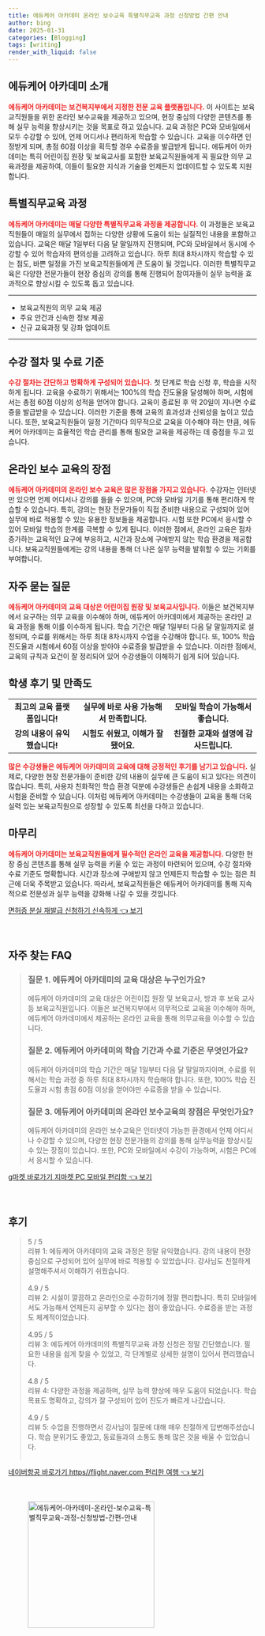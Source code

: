 ```yaml
---
title: 에듀케어 아카데미 온라인 보수교육 특별직무교육 과정 신청방법 간편 안내
author: bing
date: 2025-01-31
categories: [Blogging]
tags: [writing]
render_with_liquid: false
---
```



<h2 id='에듀케어아카데미소개'>에듀케어 아카데미 소개</h2>

<p><b><span style="color: #ee2323;">에듀케어 아카데미는 보건복지부에서 지정한 전문 교육 플랫폼입니다.</span></b> 이 사이트는 보육교직원들을 위한 온라인 보수교육을 제공하고 있으며, 현장 중심의 다양한 콘텐츠를 통해 실무 능력을 향상시키는 것을 목표로 하고 있습니다. 교육 과정은 PC와 모바일에서 모두 수강할 수 있어, 언제 어디서나 편리하게 학습할 수 있습니다. 교육을 이수하면 인정받게 되며, 총점 60점 이상을 획득할 경우 수료증을 발급받게 됩니다. 에듀케어 아카데미는 특히 어린이집 원장 및 보육교사를 포함한 보육교직원들에게 꼭 필요한 의무 교육과정을 제공하여, 이들이 필요한 지식과 기술을 언제든지 업데이트할 수 있도록 지원합니다.</p>

<h2 id='특별직무교육과정'>특별직무교육 과정</h2>

<p><b><span style="color: #ee2323;">에듀케어 아카데미는 매달 다양한 특별직무교육 과정을 제공합니다.</span></b> 이 과정들은 보육교직원들이 매일의 실무에서 접하는 다양한 상황에 도움이 되는 실질적인 내용을 포함하고 있습니다. 교육은 매달 1일부터 다음 달 말일까지 진행되며, PC와 모바일에서 동시에 수강할 수 있어 학습자의 편의성을 고려하고 있습니다. 하루 최대 8차시까지 학습할 수 있는 점도, 바쁜 일정을 가진 보육교직원들에게 큰 도움이 될 것입니다. 이러한 특별직무교육은 다양한 전문가들이 현장 중심의 강의를 통해 진행되어 참여자들이 실무 능력을 효과적으로 향상시킬 수 있도록 돕고 있습니다.</p>

<hr />

<ul>
    <li>보육교직원의 의무 교육 제공</li>
    <li>주요 안건과 신속한 정보 제공</li>
    <li>신규 교육과정 및 강좌 업데이트</li>
</ul>

<hr />

<h2 id='수강절차및수료기준'>수강 절차 및 수료 기준</h2>

<p><b><span style="color: #ee2323;">수강 절차는 간단하고 명확하게 구성되어 있습니다.</span></b> 첫 단계로 학습 신청 후, 학습을 시작하게 됩니다. 교육을 수료하기 위해서는 100%의 학습 진도율을 달성해야 하며, 시험에서는 총점 60점 이상의 성적을 얻어야 합니다. 교육이 종료된 후 약 20일이 지나면 수료증을 발급받을 수 있습니다. 이러한 기준을 통해 교육의 효과성과 신뢰성을 높이고 있습니다. 또한, 보육교직원들이 일정 기간마다 의무적으로 교육을 이수해야 하는 만큼, 에듀케어 아카데미는 효율적인 학습 관리를 통해 필요한 교육을 제공하는 데 중점을 두고 있습니다.</p>

<h2 id='온라인보수교육의장점'>온라인 보수 교육의 장점</h2>

<p><b><span style="color: #ee2323;">에듀케어 아카데미의 온라인 보수 교육은 많은 장점을 가지고 있습니다.</span></b> 수강자는 인터넷만 있으면 언제 어디서나 강의를 들을 수 있으며, PC와 모바일 기기를 통해 편리하게 학습할 수 있습니다. 특히, 강의는 현장 전문가들이 직접 준비한 내용으로 구성되어 있어 실무에 바로 적용할 수 있는 유용한 정보들을 제공합니다. 시험 또한 PC에서 응시할 수 있어 모바일 학습의 한계를 극복할 수 있게 됩니다. 이러한 점에서, 온라인 교육은 점차 증가하는 교육적인 요구에 부응하고, 시간과 장소에 구애받지 않는 학습 환경을 제공합니다. 보육교직원들에게는 강의 내용을 통해 더 나은 실무 능력을 발휘할 수 있는 기회를 부여합니다.</p>

<h2 id='자주묻는질문'>자주 묻는 질문</h2>

<p><b><span style="color: #ee2323;">에듀케어 아카데미의 교육 대상은 어린이집 원장 및 보육교사입니다.</span></b> 이들은 보건복지부에서 요구하는 의무 교육을 이수해야 하며, 에듀케어 아카데미에서 제공하는 온라인 교육 과정을 통해 이를 이수하게 됩니다. 학습 기간은 매달 1일부터 다음 달 말일까지로 설정되며, 수료를 위해서는 하루 최대 8차시까지 수업을 수강해야 합니다. 또, 100% 학습 진도율과 시험에서 60점 이상을 받아야 수료증을 발급받을 수 있습니다. 이러한 점에서, 교육의 규칙과 요건이 잘 정리되어 있어 수강생들이 이해하기 쉽게 되어 있습니다.</p>

<h2 id='학생 후기 및 만족도'>학생 후기 및 만족도</h2>

<table>
    <tr>
        <td style="text-align: center; height: 17px;"><b>최고의 교육 플랫폼입니다!</b></td>
        <td style="text-align: center; height: 17px;"><b>실무에 바로 사용 가능해서 만족합니다.</b></td>
        <td style="text-align: center; height: 17px;"><b>모바일 학습이 가능해서 좋습니다.</b></td>
    </tr>
    <tr>
        <td style="text-align: center; height: 17px;"><b>강의 내용이 유익했습니다!</b></td>
        <td style="text-align: center; height: 17px;"><b>시험도 쉬웠고, 이해가 잘 됐어요.</b></td>
        <td style="text-align: center; height: 17px;"><b>친절한 교재와 설명에 감사드립니다.</b></td>
    </tr>
</table>

<p><b><span style="color: #ee2323;">많은 수강생들은 에듀케어 아카데미의 교육에 대해 긍정적인 후기를 남기고 있습니다.</span></b> 실제로, 다양한 현장 전문가들이 준비한 강의 내용이 실무에 큰 도움이 되고 있다는 의견이 많습니다. 특히, 사용자 친화적인 학습 환경 덕분에 수강생들은 손쉽게 내용을 소화하고 시험을 준비할 수 있습니다. 이처럼 에듀케어 아카데미는 수강생들이 교육을 통해 더욱 실력 있는 보육교직원으로 성장할 수 있도록 최선을 다하고 있습니다.</p>

<h2 id='마무리'>마무리</h2>

<p><b><span style="color: #ee2323;">에듀케어 아카데미는 보육교직원들에게 필수적인 온라인 교육을 제공합니다.</span></b> 다양한 현장 중심 콘텐츠를 통해 실무 능력을 키울 수 있는 과정이 마련되어 있으며, 수강 절차와 수료 기준도 명확합니다. 시간과 장소에 구애받지 않고 언제든지 학습할 수 있는 점은 최근에 더욱 주목받고 있습니다. 따라서, 보육교직원들은 에듀케어 아카데미를 통해 지속적으로 전문성과 실무 능력을 강화해 나갈 수 있을 것입니다.</p>


<p><a class="click-button" title="면허증 분실 재발급 신청하기 신속하게" href="https://blackassets.github.io/posts/%EB%A9%B4%ED%97%88%EC%A6%9D-%EB%B6%84%EC%8B%A4-%EC%9E%AC%EB%B0%9C%EA%B8%89-%EC%8B%A0%EC%B2%AD%ED%95%98%EA%B8%B0-%EC%8B%A0%EC%86%8D%ED%95%98%EA%B2%8C/" rel="dofollow">면허증 분실 재발급 신청하기 신속하게 👈 보기</a></p><br>
<h2 id='자주_찾는_FAQ'>자주 찾는 FAQ</h2>
<div itemscope="" itemtype="https://schema.org/FAQPage"> 
<blockquote> 
<div itemscope="" itemprop="mainEntity" itemtype="https://schema.org/Question"> 
<h3 itemprop="name">질문 1. 에듀케어 아카데미의 교육 대상은 누구인가요?</h3> 
<div itemscope="" itemprop="acceptedAnswer" itemtype="https://schema.org/Answer"> 
<span itemprop="text"> 
<p>에듀케어 아카데미의 교육 대상은 어린이집 원장 및 보육교사, 방과 후 보육 교사 등 보육교직원입니다. 이들은 보건복지부에서 의무적으로 교육을 이수해야 하며, 에듀케어 아카데미에서 제공하는 온라인 교육을 통해 의무교육을 이수할 수 있습니다.</p> 
</span> 
</div> 
</div> 

<div itemscope="" itemprop="mainEntity" itemtype="https://schema.org/Question"> 
<h3 itemprop="name">질문 2. 에듀케어 아카데미의 학습 기간과 수료 기준은 무엇인가요?</h3> 
<div itemscope="" itemprop="acceptedAnswer" itemtype="https://schema.org/Answer"> 
<span itemprop="text"> 
<p>에듀케어 아카데미의 학습 기간은 매달 1일부터 다음 달 말일까지이며, 수료를 위해서는 학습 과정 중 하루 최대 8차시까지 학습해야 합니다. 또한, 100% 학습 진도율과 시험 총점 60점 이상을 얻어야만 수료증을 받을 수 있습니다.</p> 
</span> 
</div> 
</div> 

<div itemscope="" itemprop="mainEntity" itemtype="https://schema.org/Question"> 
<h3 itemprop="name">질문 3. 에듀케어 아카데미의 온라인 보수교육의 장점은 무엇인가요?</h3> 
<div itemscope="" itemprop="acceptedAnswer" itemtype="https://schema.org/Answer"> 
<span itemprop="text"> 
<p>에듀케어 아카데미의 온라인 보수교육은 인터넷이 가능한 환경에서 언제 어디서나 수강할 수 있으며, 다양한 현장 전문가들의 강의를 통해 실무능력을 향상시킬 수 있는 장점이 있습니다. 또한, PC와 모바일에서 수강이 가능하며, 시험은 PC에서 응시할 수 있습니다.</p> 
</span> 
</div> 
</div> 
</blockquote> 
</div>
<p><a class="click-button" title="g마켓 바로가기 지마켓 PC 모바일 편리함" href="https://blackassets.github.io/posts/g%EB%A7%88%EC%BC%93-%EB%B0%94%EB%A1%9C%EA%B0%80%EA%B8%B0-%EC%A7%80%EB%A7%88%EC%BC%93-PC-%EB%AA%A8%EB%B0%94%EC%9D%BC-%ED%8E%B8%EB%A6%AC%ED%95%A8/" rel="dofollow">g마켓 바로가기 지마켓 PC 모바일 편리함 👈 보기</a></p><br>
<h2 id='후기'>후기</h2>
<div itemscope itemtype="https://schema.org/Product">
  <blockquote>
  <div itemprop="review" itemscope itemtype="https://schema.org/Review">
      <div itemprop="reviewRating" itemscope itemtype="https://schema.org/Rating"> <span itemprop="ratingValue">5</span> / <span itemprop="bestRating">5</span> </div>
      <span itemprop="reviewBody">리뷰 1: 에듀케어 아카데미의 교육 과정은 정말 유익했습니다. 강의 내용이 현장 중심으로 구성되어 있어 실무에 바로 적용할 수 있었습니다. 강사님도 친절하게 설명해주셔서 이해하기 쉬웠습니다.</span>
  </div>
  <br>
  <div itemprop="review" itemscope itemtype="https://schema.org/Review">
      <div itemprop="reviewRating" itemscope itemtype="https://schema.org/Rating"> <span itemprop="ratingValue">4.9</span> / <span itemprop="bestRating">5</span> </div>
      <span itemprop="reviewBody">리뷰 2: 시설이 깔끔하고 온라인으로 수강하기에 정말 편리합니다. 특히 모바일에서도 가능해서 언제든지 공부할 수 있다는 점이 좋았습니다. 수료증을 받는 과정도 체계적이었습니다.</span>
  </div>
  <br>
  <div itemprop="review" itemscope itemtype="https://schema.org/Review">
      <div itemprop="reviewRating" itemscope itemtype="https://schema.org/Rating"> <span itemprop="ratingValue">4.95</span> / <span itemprop="bestRating">5</span> </div>
      <span itemprop="reviewBody">리뷰 3: 에듀케어 아카데미의 특별직무교육 과정 신청은 정말 간단했습니다. 필요한 내용을 쉽게 찾을 수 있었고, 각 단계별로 상세한 설명이 있어서 편리했습니다.</span>
  </div>
  <br>
  <div itemprop="review" itemscope itemtype="https://schema.org/Review">
      <div itemprop="reviewRating" itemscope itemtype="https://schema.org/Rating"> <span itemprop="ratingValue">4.8</span> / <span itemprop="bestRating">5</span> </div>
      <span itemprop="reviewBody">리뷰 4: 다양한 과정을 제공하며, 실무 능력 향상에 매우 도움이 되었습니다. 학습 목표도 명확하고, 강의가 잘 구성되어 있어 진도가 빠르게 나갔습니다.</span>
  </div>
  <br>
  <div itemprop="review" itemscope itemtype="https://schema.org/Review">
      <div itemprop="reviewRating" itemscope itemtype="https://schema.org/Rating"> <span itemprop="ratingValue">4.9</span> / <span itemprop="bestRating">5</span> </div>
      <span itemprop="reviewBody">리뷰 5: 수업을 진행하면서 강사님이 질문에 대해 매우 친절하게 답변해주셨습니다. 학습 분위기도 좋았고, 동료들과의 소통도 통해 많은 것을 배울 수 있었습니다.</span>
  </div>
  <br>
  </blockquote>
</div>
<p><a class="click-button" title="네이버항공 바로가기 https//flight.naver.com 편리한 여행" href="https://blackassets.github.io/posts/%EB%84%A4%EC%9D%B4%EB%B2%84%ED%95%AD%EA%B3%B5-%EB%B0%94%EB%A1%9C%EA%B0%80%EA%B8%B0-httpsflight.naver.com-%ED%8E%B8%EB%A6%AC%ED%95%9C-%EC%97%AC%ED%96%89/" rel="dofollow">네이버항공 바로가기 https//flight.naver.com 편리한 여행 👈 보기</a></p><br>
<figure class="image"><img src="https://blackassets.github.io/assets/img/thumbnail/에듀케어-아카데미-온라인-보수교육-특별직무교육-과정-신청방법-간편-안내.webp" alt="에듀케어-아카데미-온라인-보수교육-특별직무교육-과정-신청방법-간편-안내" width="256" height="256"></figure>